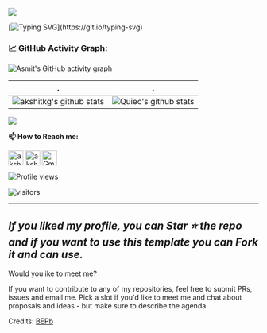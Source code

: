 ![](./src/header_.png)

[![Typing SVG](https://readme-typing-svg.herokuapp.com?color=%2336BCF7&center=true&vCenter=true&width=600&lines=Hi+there+👋,+I+am+Akshit+Kumar+Gautam;+Welcome+to+My+GitHub!;Always+learning+new+things;)](https://git.io/typing-svg)


<!--   GitHub stats graph -->
### 📈 GitHub Activity Graph:
![Asmit's GitHub activity graph](https://activity-graph.herokuapp.com/graph?username=akshitkg&hide_border=true&theme=redical)

 . | .
--- | --- 
![akshitkg's github stats](https://github-readme-stats.vercel.app/api?username=akshitkg&show_icons=true&theme=radical&include_all_commits=true) | ![Quiec's github stats](https://github-readme-stats.vercel.app/api/top-langs/?username=akshitkg&theme=radical&layout=compact)

<img src="https://github-readme-streak-stats.herokuapp.com/?user=akshitkg"></img>


**📫 How to Reach me:**
<p align="left">
<a href="https://twitter.com/akshitkg" target="blank"><img align="center" src="https://raw.githubusercontent.com/akshitkg/akshitkg/master/assets/twitter.svg" alt="akshitkg" height="30" width="30" /></a>
<a href="https://linkedin.com/in/akshit-kumar-gautam-95a647222/" target="blank"><img align="center" src="https://raw.githubusercontent.com/akshitkg/akshitkg/master/assets/linkedin.svg" alt="akshitkg" height="30" width="30" /></a>
<a href="mailto:akshitkumargautam@gmail.com" target="blank"><img align="center" src="https://raw.githubusercontent.com/akshitkg/akshitkg/master/assets/gmail.svg" alt="Gmail" height="30" width="30" /></a>
</p>



![Profile views](https://gpvc.arturio.dev/akshitkg)

<p align="left">
<img src="https://visitor-badge.laobi.icu/badge?page_id=akshitkg.akshitkg" alt="visitors"/>
</p>


---
  *If you liked my profile, you can Star ⭐ the repo and if you want to use this template you can Fork it and can use.*
---
Would you ike to meet me?

If you want to contribute to any of my repositories, feel free to submit PRs, issues and email me. Pick a slot if you'd like to meet me and chat about proposals and ideas - but make sure to describe the agenda

Credits: <a href="https://github.com/BEPb">BEPb</a>
